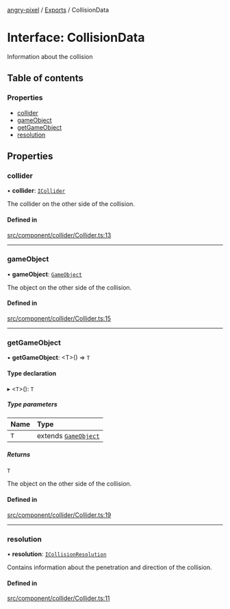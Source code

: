 [angry-pixel](../README.md) / [Exports](../modules.md) / CollisionData

# Interface: CollisionData

Information about the collision

## Table of contents

### Properties

- [collider](CollisionData.md#collider)
- [gameObject](CollisionData.md#gameobject)
- [getGameObject](CollisionData.md#getgameobject)
- [resolution](CollisionData.md#resolution)

## Properties

### collider

• **collider**: [`ICollider`](ICollider.md)

The collider on the other side of the collision.

#### Defined in

[src/component/collider/Collider.ts:13](https://github.com/angry-pixel-studio/angry-pixel-engine/blob/93d7d6a/src/component/collider/Collider.ts#L13)

___

### gameObject

• **gameObject**: [`GameObject`](../classes/GameObject.md)

The object on the other side of the collision.

#### Defined in

[src/component/collider/Collider.ts:15](https://github.com/angry-pixel-studio/angry-pixel-engine/blob/93d7d6a/src/component/collider/Collider.ts#L15)

___

### getGameObject

• **getGameObject**: <T\>() => `T`

#### Type declaration

▸ <`T`\>(): `T`

##### Type parameters

| Name | Type |
| :------ | :------ |
| `T` | extends [`GameObject`](../classes/GameObject.md) |

##### Returns

`T`

The object on the other side of the collision.

#### Defined in

[src/component/collider/Collider.ts:19](https://github.com/angry-pixel-studio/angry-pixel-engine/blob/93d7d6a/src/component/collider/Collider.ts#L19)

___

### resolution

• **resolution**: [`ICollisionResolution`](ICollisionResolution.md)

Contains information about the penetration and direction of the collision.

#### Defined in

[src/component/collider/Collider.ts:11](https://github.com/angry-pixel-studio/angry-pixel-engine/blob/93d7d6a/src/component/collider/Collider.ts#L11)
